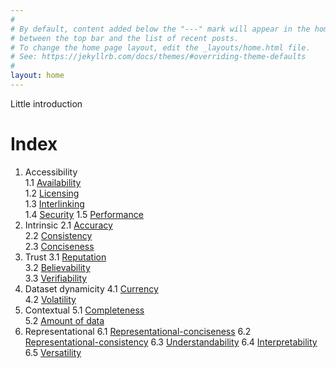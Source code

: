 ```yaml
---
#
# By default, content added below the "---" mark will appear in the home page
# between the top bar and the list of recent posts.
# To change the home page layout, edit the _layouts/home.html file.
# See: https://jekyllrb.com/docs/themes/#overriding-theme-defaults
#
layout: home
---
```

Little introduction

# Index
1. Accessibility  
    1.1 [Availability](./quality_dimensions/availability)  
    1.2 [Licensing](./quality_dimensions/licensing)  
    1.3 [Interlinking](./quality_dimensions/interlinking)  
    1.4 [Security](./quality_dimensions/security)
    1.5 [Performance](./quality_dimensions/performance)
2. Intrinsic
    2.1 [Accuracy](./quality_dimensions/accuracy)  
    2.2 [Consistency](./quality_dimensions/consistency)  
    2.3 [Conciseness](./quality_dimensions/conciseness)
3. Trust
    3.1 [Reputation](./quality_dimensions/reputation)  
    3.2 [Believability](./quality_dimensions/believability)  
    3.3 [Verifiability](./quality_dimensions/verifiability)
4. Dataset dynamicity
    4.1 [Currency](./quality_dimensions/currency)  
    4.2 [Volatility](./quality_dimensions/volatility)  
5. Contextual
    5.1 [Completeness](./quality_dimensions/completeness)  
    5.2 [Amount of data](./quality_dimensions/amount_of_data)
6. Representational
    6.1 [Representational-conciseness](./quality_dimensions/representational_conciseness)
    6.2 [Representational-consistency](./quality_dimensions/representational_consistency)
    6.3 [Understandability](./quality_dimensions/understandability)
    6.4 [Interpretability](./quality_dimensions/interpretability)
    6.5 [Versatility](./quality_dimensions/versatility)
